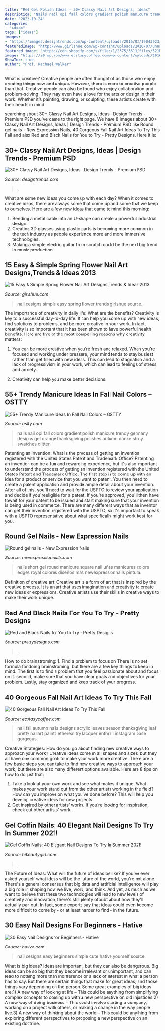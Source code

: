 ```yaml
---
title: "Red Gel Polish Ideas - 30+ Classy Nail Art Designs, Ideas"
description: "Nails nail opi fall colors gradient polish manicure trendy germany designs gel orange thanksgiving polishes autumn danke shiny swatches glitter"
date: "2022-10-24"
categories:
- "ideas"
tags: ["ideas"]
images:
- "https://images.designtrends.com/wp-content/uploads/2016/02/19043923/Natural-Nail-Design3.jpg"
featuredImage: "http://www.girlshue.com/wp-content/uploads/2016/07/unnamed-file-7096.jpg"
featured_image: "https://cdn.shopify.com/s/files/1/2375/3611/files/521b223ee1a5f8eb69e4c41be99217f5.jpg?v=1539155954"
image: "https://i0.wp.com/www.ecstasycoffee.com/wp-content/uploads/2016/09/Autumn-leaves-nail-art-for-the-Fall-season.jpg"
ShowToc: true
author: "Prof. Rachael Walker"
---
```



What is creative?
Creative people are often thought of as those who enjoy creating things new and unique. However, there is more to creative people than that. Creative people can also be found who enjoy collaboration and problem-solving. They may even have a love for the arts or design in their work. Whether it’s painting, drawing, or sculpting, these artists create with their hearts in mind.

	

		
searching about 30+ Classy Nail Art Designs, Ideas | Design Trends - Premium PSD you've came to the right page. We have 8 Images about 30+ Classy Nail Art Designs, Ideas | Design Trends - Premium PSD like Round gel nails - New Expression Nails, 40 Gorgeous Fall Nail Art Ideas To Try This Fall and also Red and Black Nails for You to Try - Pretty Designs. Here it is:
		
    
## 30+ Classy Nail Art Designs, Ideas | Design Trends - Premium PSD

<img loading=lazy src="https://images.designtrends.com/wp-content/uploads/2016/02/19043923/Natural-Nail-Design3.jpg" onerror="this.onerror=null;this.src='https://tse4.mm.bing.net/th?id=OIP.eBDAkiz9NJyNuEnnYki-5wHaKi&amp;pid=15.1';" alt="30+ Classy Nail Art Designs, Ideas | Design Trends - Premium PSD">

_Source: designtrends.com_

>. 

	

What are some new ideas you come up with each day?
When it comes to creative ideas, there are always some that come up and some that we keep to ourselves. Here are a few new ideas that came to mind this morning: 
1. Bending a metal cable into an U-shape can create a powerful industrial design.
2. Creating 3D glasses using plastic parts is becoming more common in the tech industry as people experience more and more immersive technologies.
3. Making a simple electric guitar from scratch could be the next big trend in music production.

    
## 15 Easy &amp; Simple Spring Flower Nail Art Designs,Trends &amp; Ideas 2013

<img loading=lazy src="http://www.girlshue.com/wp-content/uploads/2016/07/unnamed-file-7096.jpg" onerror="this.onerror=null;this.src='https://tse2.mm.bing.net/th?id=OIP.DySVe3Qak8k-KKR2CjjEQwHaJ3&amp;pid=15.1';" alt="15 Easy &amp; Simple Spring Flower Nail Art Designs,Trends &amp; Ideas 2013">

_Source: girlshue.com_

>nail designs simple easy spring flower trends girlshue source. 

	

The importance of creativity in daily life: What are the benefits?
Creativity is key to a successful day-to-day life. It can help you come up with new ideas, find solutions to problems, and be more creative in your work. In fact, creativity is so important that it has been shown to have powerful health benefits. Here are five of the most compelling reasons why creativity matters: 
1. You can be more creative when you’re fresh and relaxed. When you’re focused and working under pressure, your mind tends to stay busiest rather than get filled with new ideas. This can lead to stagnation and a lack of progressivism in your work, which can lead to feelings of stress and anxiety. 

2. Creativity can help you make better decisions.

    
## 55+ Trendy Manicure Ideas In Fall Nail Colors – OSTTY

<img loading=lazy src="https://cdn.shopify.com/s/files/1/2375/3611/files/521b223ee1a5f8eb69e4c41be99217f5.jpg?v=1539155954" onerror="this.onerror=null;this.src='https://tse2.mm.bing.net/th?id=OIP.CMkAaIkuPtVl_miTIAUc8gHaKk&amp;pid=15.1';" alt="55+ Trendy Manicure Ideas In Fall Nail Colors – OSTTY">

_Source: ostty.com_

>nails nail opi fall colors gradient polish manicure trendy germany designs gel orange thanksgiving polishes autumn danke shiny swatches glitter. 

	

Patenting an invention: What is the process of getting an invention registered with the United States Patent and Trademark Office?
Patenting an invention can be a fun and rewarding experience, but it's also important to understand the process of getting an invention registered with the United States Patent and Trademark Office. The first step is to come up with an idea for a product or service that you want to patent. You then need to create a patent application and provide ample detail about your invention. After all of this, you'll need to wait for the USPTO to review your application and decide if you'reeligible for a patent. If you're approved, you'll then have towait for your patent to be issued and start making sure that your invention is being used in commerce. There are many different ways that an inventor can get their invention registered with the USPTO, so it's important to speak with a USPTO representative about what specifically might work best for you.

    
## Round Gel Nails - New Expression Nails

<img loading=lazy src="https://newexpressionnails.com/wp-content/uploads/2019/02/round-gel-nails-1.jpg" onerror="this.onerror=null;this.src='https://tse2.mm.bing.net/th?id=OIP.RLaSJ6J1V88T0bXG-omjcAHaJ4&amp;pid=15.1';" alt="Round gel nails - New Expression Nails">

_Source: newexpressionnails.com_

>nails short gel round manicure square nail uñas manicures colors edges royal colores diseños más newexpressionnails pintura. 

	

Definition of creative art:
Creative art is a form of art that is inspired by the creative process. It is an art that uses imagination and creativity to create new ideas or expressions. Creative artists use their skills in creative ways to make their work unique.

    
## Red And Black Nails For You To Try - Pretty Designs

<img loading=lazy src="http://www.prettydesigns.com/wp-content/uploads/2014/06/Swirl-Nails.jpg" onerror="this.onerror=null;this.src='https://tse4.mm.bing.net/th?id=OIP.c8Z4flkntvah3tL2CG4kEwHaKQ&amp;pid=15.1';" alt="Red and Black Nails for You to Try - Pretty Designs">

_Source: prettydesigns.com_

>. 

	

How to do brainstroming: 1. Find a problem to focus on
There is no set formula for doing brainstroming, but there are a few key things to keep in mind. The first is to find a problem that you feel passionate about and focus on it. second, make sure that you have clear goals and objectives for your problem. Lastly, stay organized and keep track of your progress.

    
## 40 Gorgeous Fall Nail Art Ideas To Try This Fall

<img loading=lazy src="https://i0.wp.com/www.ecstasycoffee.com/wp-content/uploads/2016/09/Autumn-leaves-nail-art-for-the-Fall-season.jpg" onerror="this.onerror=null;this.src='https://tse4.mm.bing.net/th?id=OIP.OFG437TJoii3UiOxN7qsfAHaHa&amp;pid=15.1';" alt="40 Gorgeous Fall Nail Art Ideas To Try This Fall">

_Source: ecstasycoffee.com_

>nail fall autumn nails designs acrylic leaves season thanksgiving leaf pretty nailart paints ethereal try lacquer enthrall instagram base gorgeous. 

	

Creative Strategies: How do you go about finding new creative ways to approach your work?
Creative ideas come in all shapes and sizes, but they all have one common goal: to make your work more creative. There are a few basic steps you can take to find new creative ways to approach your work, but there are also many different options available. Here are 8 tips on how to do just that: 
1. Take a look at your own work and see what makes it unique. What makes your work stand out from the other artists working in the field? How can you improve on what you’ve done before? This will help you develop creative ideas for new projects. 
2. Get inspired by other artists’ works. If you’re looking for inspiration, check out other artists’ work.

    
## Gel Coffin Nails: 40 Elegant Nail Designs To Try In Summer 2021!

<img loading=lazy src="https://hibeautygirl.com/wp-content/uploads/2021/05/9-18.jpg" onerror="this.onerror=null;this.src='https://tse3.mm.bing.net/th?id=OIP.Qu9qqP2suqRv7Knc9RwyNQHaLH&amp;pid=15.1';" alt="Gel Coffin Nails: 40 Elegant Nail Designs To Try In Summer 2021!">

_Source: hibeautygirl.com_

>. 

	

The Future of Ideas: What will the future of ideas be like?
If you've ever asked yourself what ideas will be the future of the world, you're not alone. There's a general consensus that big data and artificial intelligence will play a big role in shaping how we live, work, and think. And yet, as much as we want to believe that these two technologies will lead to new levels of creativity and innovation, there's still plenty ofoubt about how they'll actually pan out. In fact, some experts say that ideas could even become more difficult to come by - or at least harder to find - in the future.

    
## 30 Easy Nail Designs For Beginners - Hative

<img loading=lazy src="https://hative.com/wp-content/uploads/2014/11/easy-nail-designs/5-easy-nail-designs-for-beginners.jpg" onerror="this.onerror=null;this.src='https://tse2.mm.bing.net/th?id=OIP.iMYUK6LGJH7uS5tIiAEp4AHaJm&amp;pid=15.1';" alt="30 Easy Nail Designs for Beginners - Hative">

_Source: hative.com_

>nail designs easy beginners simple cute hative yourself source. 

	

What is big ideas?
Ideas are important, but they can also be dangerous. Big ideas can be so big that they become irrelevant or unimportant, and can lead to nothing more than indifference or a lack of interest in what a person has to say. But there are certain things that make for great ideas, and those things vary depending on the person. Some great examples of big ideas are:1) A new way of looking at life – This could be anything from simplifying complex concepts to coming up with a new perspective on old injustices.2) A new way of doing business – This could involve starting a company, working on a project with others, or making a change in the way people live.3) A new way of thinking about the world – This could be anything from exploring different perspectives to proposing a new perspective on an existing doctrine.

